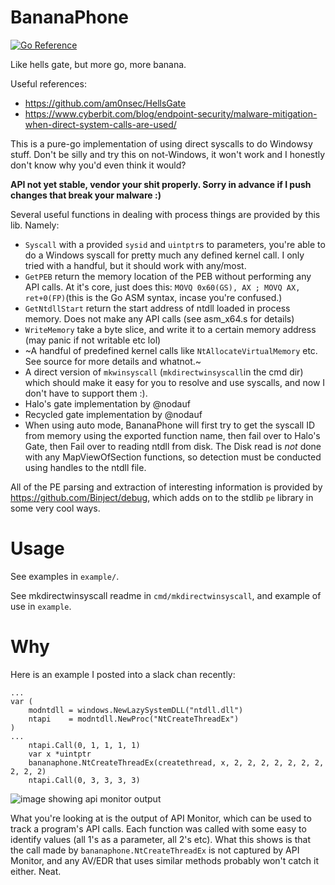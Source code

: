 # BananaPhone

[![Go Reference](https://pkg.go.dev/badge/github.com/C-Sto/BananaPhone.svg)](https://pkg.go.dev/github.com/C-Sto/BananaPhone/pkg/BananaPhone)

Like hells gate, but more go, more banana.

Useful references:
- https://github.com/am0nsec/HellsGate
- https://www.cyberbit.com/blog/endpoint-security/malware-mitigation-when-direct-system-calls-are-used/

This is a pure-go implementation of using direct syscalls to do Windowsy stuff. Don't be silly and try this on not-Windows, it won't work and I honestly don't know why you'd even think it would?

**API not yet stable, vendor your shit properly. Sorry in advance if I push changes that break your malware :)**

Several useful functions in dealing with process things are provided by this lib. Namely:
- `Syscall` with a provided `sysid` and `uintptr`s to parameters, you're able to do a Windows syscall for pretty much any defined kernel call. I only tried with a handful, but it should work with any/most.
- `GetPEB` return the memory location of the PEB without performing any API calls. At it's core, just does this: `MOVQ 0x60(GS), AX ; MOVQ AX, ret+0(FP)`(this is the Go ASM syntax, incase you're confused.)
- `GetNtdllStart` return the start address of ntdll loaded in process memory. Does not make any API calls (see asm_x64.s for details)
- `WriteMemory` take a byte slice, and write it to a certain memory address (may panic if not writable etc lol)
- ~A handful of predefined kernel calls like `NtAllocateVirtualMemory` etc. See source for more details and whatnot.~
- A direct version of `mkwinsyscall` (`mkdirectwinsyscall`in the cmd dir) which should make it easy for you to resolve and use syscalls, and now I don't have to support them :).
- Halo's gate implementation by @nodauf
- Recycled gate implementation by @nodauf
- When using auto mode, BananaPhone will first try to get the syscall ID from memory using the exported function name, then fail over to Halo's Gate, then Fail over to reading ntdll from disk. The Disk read is *not* done with any MapViewOfSection functions, so detection must be conducted using handles to the ntdll file.

All of the PE parsing and extraction of interesting information is provided by https://github.com/Binject/debug, which adds on to the stdlib `pe` library in some very cool ways.

# Usage

See examples in `example/`.

See mkdirectwinsyscall readme in `cmd/mkdirectwinsyscall`, and example of use in `example`.

# Why

Here is an example I posted into a slack chan recently:

```
...
var (
	modntdll = windows.NewLazySystemDLL("ntdll.dll")
	ntapi    = modntdll.NewProc("NtCreateThreadEx")
)
...
	ntapi.Call(0, 1, 1, 1, 1)
	var x *uintptr
	bananaphone.NtCreateThreadEx(createthread, x, 2, 2, 2, 2, 2, 2, 2, 2, 2, 2)
	ntapi.Call(0, 3, 3, 3, 3)
 ```
![image showing api monitor output](img/apiMonitor.png)
  
  What you're looking at is the output of API Monitor, which can be used to track a program's API calls. Each function was called with some easy to identify values (all 1's as a parameter, all 2's etc). What this shows is that the call made by `bananaphone.NtCreateThreadEx` is not captured by API Monitor, and any AV/EDR that uses similar methods probably won't catch it either. Neat.
  

